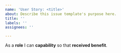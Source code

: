 ```yaml
---
name: 'User Story: <title>'
about: Describe this issue template's purpose here.
title: ''
labels: ''
assignees: ''

---
```


As a **role** I can **capability**  so that **received benefit**.
